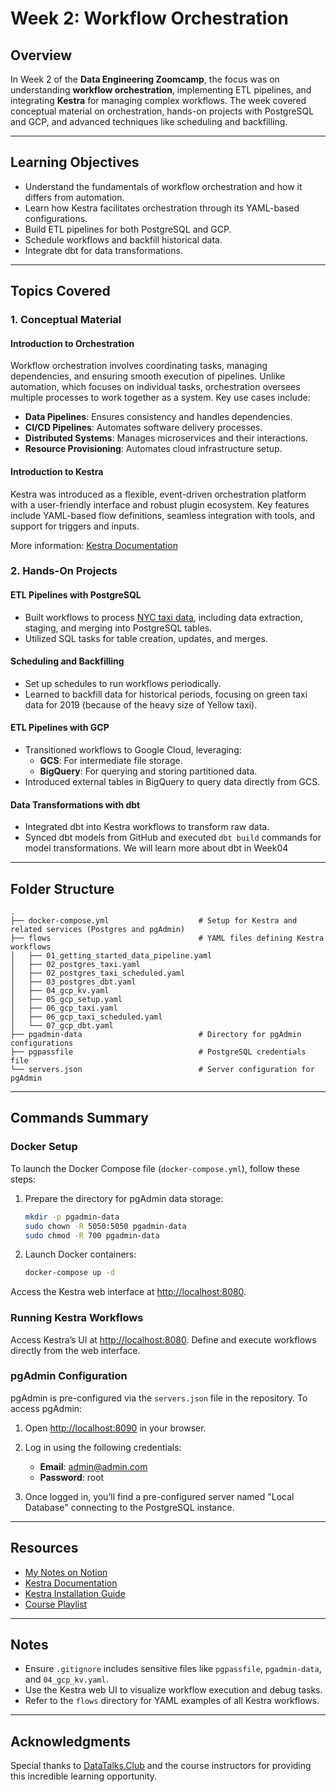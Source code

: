 # Week 2: Workflow Orchestration

## Overview

In Week 2 of the **Data Engineering Zoomcamp**, the focus was on understanding **workflow orchestration**, implementing ETL pipelines, and integrating **Kestra** for managing complex workflows. The week covered conceptual material on orchestration, hands-on projects with PostgreSQL and GCP, and advanced techniques like scheduling and backfilling.

---

## Learning Objectives

- Understand the fundamentals of workflow orchestration and how it differs from automation.
- Learn how Kestra facilitates orchestration through its YAML-based configurations.
- Build ETL pipelines for both PostgreSQL and GCP.
- Schedule workflows and backfill historical data.
- Integrate dbt for data transformations.

---

## Topics Covered

### 1. **Conceptual Material**

#### Introduction to Orchestration

Workflow orchestration involves coordinating tasks, managing dependencies, and ensuring smooth execution of pipelines. Unlike automation, which focuses on individual tasks, orchestration oversees multiple processes to work together as a system. Key use cases include:

- **Data Pipelines**: Ensures consistency and handles dependencies.
- **CI/CD Pipelines**: Automates software delivery processes.
- **Distributed Systems**: Manages microservices and their interactions.
- **Resource Provisioning**: Automates cloud infrastructure setup.

#### Introduction to Kestra

Kestra was introduced as a flexible, event-driven orchestration platform with a user-friendly interface and robust plugin ecosystem. Key features include YAML-based flow definitions, seamless integration with tools, and support for triggers and inputs.

More information: [Kestra Documentation](https://kestra.io/docs)

### 2. **Hands-On Projects**

#### ETL Pipelines with PostgreSQL

- Built workflows to process [NYC taxi data](https://github.com/DataTalksClub/nyc-tlc-data/releases), including data extraction, staging, and merging into PostgreSQL tables.
- Utilized SQL tasks for table creation, updates, and merges.

#### Scheduling and Backfilling

- Set up schedules to run workflows periodically.
- Learned to backfill data for historical periods, focusing on green taxi data for 2019 (because of the heavy size of Yellow taxi).

#### ETL Pipelines with GCP

- Transitioned workflows to Google Cloud, leveraging:
  - **GCS**: For intermediate file storage.
  - **BigQuery**: For querying and storing partitioned data.
- Introduced external tables in BigQuery to query data directly from GCS.

#### Data Transformations with dbt

- Integrated dbt into Kestra workflows to transform raw data.
- Synced dbt models from GitHub and executed `dbt build` commands for model transformations. We will learn more about dbt in Week04

---

## Folder Structure

```plaintext
.
├── docker-compose.yml                    # Setup for Kestra and related services (Postgres and pgAdmin)
├── flows                                 # YAML files defining Kestra workflows
│   ├── 01_getting_started_data_pipeline.yaml
│   ├── 02_postgres_taxi.yaml
│   ├── 02_postgres_taxi_scheduled.yaml
│   ├── 03_postgres_dbt.yaml
│   ├── 04_gcp_kv.yaml
│   ├── 05_gcp_setup.yaml
│   ├── 06_gcp_taxi.yaml
│   ├── 06_gcp_taxi_scheduled.yaml
│   └── 07_gcp_dbt.yaml
├── pgadmin-data                          # Directory for pgAdmin configurations
├── pgpassfile                            # PostgreSQL credentials file
└── servers.json                          # Server configuration for pgAdmin

```

---

## Commands Summary

### Docker Setup

To launch the Docker Compose file (`docker-compose.yml`), follow these steps:

1. Prepare the directory for pgAdmin data storage:

   ```bash
   mkdir -p pgadmin-data
   sudo chown -R 5050:5050 pgadmin-data
   sudo chmod -R 700 pgadmin-data
   ```

2. Launch Docker containers:

   ```bash
   docker-compose up -d
   ```

Access the Kestra web interface at [http://localhost:8080](http://localhost:8080).

### Running Kestra Workflows

Access Kestra’s UI at [http://localhost:8080](http://localhost:8080). Define and execute workflows directly from the web interface.

### pgAdmin Configuration

pgAdmin is pre-configured via the `servers.json` file in the repository. To access pgAdmin:

1. Open [http://localhost:8090](http://localhost:8090) in your browser.

2. Log in using the following credentials:

   - **Email**: [admin@admin.com](mailto\:admin@admin.com)
   - **Password**: root

3. Once logged in, you’ll find a pre-configured server named "Local Database" connecting to the PostgreSQL instance.

---

## Resources

- [My Notes on Notion](https://spotted-hardhat-eea.notion.site/Week-2-Workflow-Orchestration-17129780dc4a80148debf61e6453fffe)
- [Kestra Documentation](https://kestra.io/docs)
- [Kestra Installation Guide](https://kestra.io/docs/installation/docker)
- [Course Playlist](https://www.youtube.com/playlist?list=PL3MmuxUbc_hJed7dXYoJw8DoCuVHhGEQb)

---

## Notes

- Ensure `.gitignore` includes sensitive files like `pgpassfile`, `pgadmin-data`, and `04_gcp_kv.yaml`.
- Use the Kestra web UI to visualize workflow execution and debug tasks.
- Refer to the `flows` directory for YAML examples of all Kestra workflows.

---

## Acknowledgments

Special thanks to [DataTalks.Club](https://datatalks.club/) and the course instructors for providing this incredible learning opportunity.